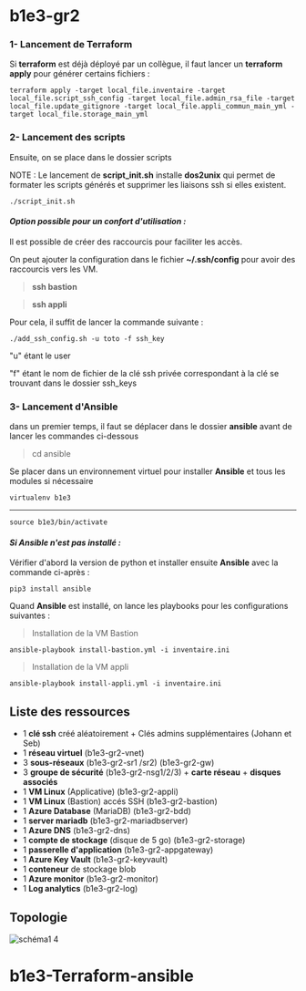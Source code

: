 # b1e3-gr2

### 1- Lancement de Terraform

Si **terraform** est déjà déployé par un collègue, il faut lancer un **terraform apply** pour générer certains fichiers :

    terraform apply -target local_file.inventaire -target local_file.script_ssh_config -target local_file.admin_rsa_file -target local_file.update_gitignore -target local_file.appli_commun_main_yml -target local_file.storage_main_yml

### 2- Lancement des scripts

Ensuite, on se place dans le dossier scripts

NOTE : Le lancement de **script_init.sh** installe **dos2unix** qui permet de formater les scripts générés et supprimer les liaisons ssh si elles existent.

    ./script_init.sh


  #### *Option possible pour un confort d'utilisation :*

Il est possible de créer des raccourcis pour faciliter les accès. 

On peut ajouter la configuration dans le fichier **~/.ssh/config** pour avoir des raccourcis vers les VM.
>**ssh bastion**

>**ssh appli**

Pour cela, il suffit de lancer la commande suivante :

    ./add_ssh_config.sh -u toto -f ssh_key

"u" étant le user 

"f" étant le nom de fichier de la clé ssh privée correspondant à la clé se trouvant dans le dossier ssh_keys

### 3- Lancement d'Ansible 
dans un premier temps, il faut se déplacer dans le dossier **ansible** avant de lancer les commandes ci-dessous
>cd ansible

Se placer dans un environnement virtuel pour installer **Ansible** et tous les modules si nécessaire

    virtualenv b1e3
_________
    source b1e3/bin/activate

  #### *Si Ansible n'est pas installé :*

  Vérifier d'abord la version de python et
  installer ensuite **Ansible** avec la commande ci-après :

    pip3 install ansible
    
Quand **Ansible** est installé, on lance les playbooks pour les configurations suivantes :

>Installation de la VM Bastion

    ansible-playbook install-bastion.yml -i inventaire.ini
    
>Installation de la VM appli

    ansible-playbook install-appli.yml -i inventaire.ini


## Liste des ressources
- 1 **clé ssh** créé aléatoirement + Clés admins supplémentaires (Johann et Seb) 
- 1 **réseau virtuel** (b1e3-gr2-vnet)
- 3 **sous-réseaux** (b1e3-gr2-sr1 /sr2) (b1e3-gr2-gw)
- 3 **groupe de sécurité** (b1e3-gr2-nsg1/2/3) + **carte réseau** + **disques associés** 
- 1 **VM Linux** (Applicative) (b1e3-gr2-appli) 
- 1 **VM Linux** (Bastion) accés SSH (b1e3-gr2-bastion) 
- 1 **Azure Database** (MariaDB) (b1e3-gr2-bdd)
- 1 **server mariadb** (b1e3-gr2-mariadbserver)
- 1 **Azure DNS** (b1e3-gr2-dns) 
- 1 **compte de stockage** (disque de 5 go) (b1e3-gr2-storage) 
- 1 **passerelle d'application** (b1e3-gr2-appgateway)
- 1 **Azure Key Vault** (b1e3-gr2-keyvault) 
- 1 **conteneur** de stockage blob 
- 1 **Azure monitor** (b1e3-gr2-monitor) 
- 1 **Log analytics** (b1e3-gr2-log)
  
## Topologie
![schéma1 4](https://github.com/Simplon-AdminCloud-Bordeaux-2023-2025/b1e3-gr2/assets/132474933/3c86cf55-d2db-4ff4-8340-d2cea0c128ce)


# b1e3-Terraform-ansible
